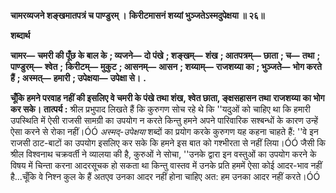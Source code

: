 **चामरव्यजने शङ्खमातपत्रं च पाण्डुरम् ।** **किरीटमासनं शय्यां भुञ्जतेऽस्मदुपेक्षया ॥ २६॥** 

**शब्दार्थ** 

**चामर—** **चमरी की पूँछ के बाल के** **; व्यजने—** **दो पंखे** **; शङ्खम्—** **शंख** **; आतपत्रम्—** **छाता** **; च—** **तथा** **; पाण्डुरम्—** **श्वेत** **;** **किरीटम्—** **मुकुट** **; आसनम्—** **आसन** **; शय्याम्—** **राजशय्या का** **; भुञ्जते—** **भोग करते हैं** **; अस्मत्—** **हमारी** **; उपेक्षया—** **उपेक्षा से।** **.** 

**चूँकि हमने परवाह नहीं की इसलिए वे चमरी के पंखे तथा शंख, श्वेत छाता, ङ्क्षसहासन तथा** **राजशय्या का भोग कर सके।** **तात्पर्य :** श्रील प्रभुपाद लिखते हैं कि कुरुगण सोच रहे थे कि ''यदुओं को चाहिए था कि हमारी उपस्थिति में ऐसी राजसी सामग्री का उपयोग न करते किन्तु हमने अपने पारिवारिक सश्बन्धों के कारण उन्हें ऐसा करने से रोका नहीं।ÓÓ *अस्मद्-उपेक्षया* शब्दों का प्रयोग करके कुरुगण यह कहना चाहते हैं: ''वे इन राजसी ठाट-बाटों का उपयोग इसलिए कर सके कि हमने इस बात को गश्भीरता से नहीं लिया।ÓÓ जैसी कि श्रील विश्वनाथ चक्रवर्ती ने व्यालया की है, कुरुओं ने सोचा, ''उनके द्वारा इन वस्तुओं का उपयोग करने के विषय में चिन्ता करना आदरसूचक हो सकता था किन्तु वास्तव में उनके प्रति हममें ऐसा कोई आदर-भाव नहीं है...चूँकि वे निश्न कुल के हैं अतएव उनका आदर नहीं होना चाहिए अत: हम उनका आदर नहीं करते।ÓÓ  